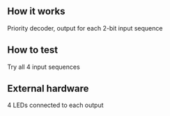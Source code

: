 <!---

This file is used to generate your project datasheet. Please fill in the information below and delete any unused
sections.

You can also include images in this folder and reference them in the markdown. Each image must be less than
512 kb in size, and the combined size of all images must be less than 1 MB.
-->

## How it works

Priority decoder, output for each 2-bit input sequence

## How to test

Try all 4 input sequences

## External hardware

4 LEDs connected to each output
